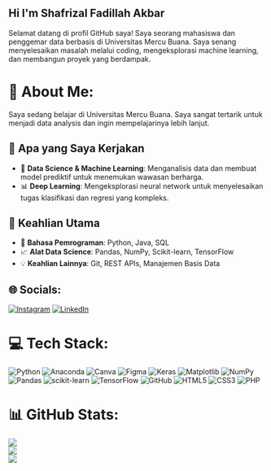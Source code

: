## Hi I'm Shafrizal Fadillah Akbar

Selamat datang di profil GitHub saya! Saya seorang mahasiswa dan penggemar data berbasis di Universitas Mercu Buana. Saya senang menyelesaikan masalah melalui coding, mengeksplorasi machine learning, dan membangun proyek yang berdampak. 

# 💫 About Me:
Saya sedang belajar di Universitas Mercu Buana. Saya sangat tertarik untuk menjadi data analysis dan ingin mempelajarinya lebih lanjut.

## 🔧 Apa yang Saya Kerjakan  
- 🤖 **Data Science & Machine Learning**: Menganalisis data dan membuat model prediktif untuk menemukan wawasan berharga.  
- 📊 **Deep Learning**: Mengeksplorasi neural network untuk menyelesaikan tugas klasifikasi dan regresi yang kompleks.  

## 🌟 Keahlian Utama  
- 🐍 **Bahasa Pemrograman**: Python, Java, SQL  
- 📈 **Alat Data Science**: Pandas, NumPy, Scikit-learn, TensorFlow  
- 💡 **Keahlian Lainnya**: Git, REST APIs, Manajemen Basis Data  

## 🌐 Socials:
[![Instagram](https://img.shields.io/badge/Instagram-%23E4405F.svg?logo=Instagram&logoColor=white)](https://instagram.com/https://www.instagram.com/rizalfadiillah?igsh=YmZ3a3RreWJmbGxx&utm_source=qr) [![LinkedIn](https://img.shields.io/badge/LinkedIn-%230077B5.svg?logo=linkedin&logoColor=white)](https://linkedin.com/in/www.linkedin.com/in/shafrizal-fadillah-akbar-700339311) 

# 💻 Tech Stack:
![Python](https://img.shields.io/badge/python-3670A0?style=for-the-badge&logo=python&logoColor=ffdd54) ![Anaconda](https://img.shields.io/badge/Anaconda-%2344A833.svg?style=for-the-badge&logo=anaconda&logoColor=white) ![Canva](https://img.shields.io/badge/Canva-%2300C4CC.svg?style=for-the-badge&logo=Canva&logoColor=white) ![Figma](https://img.shields.io/badge/figma-%23F24E1E.svg?style=for-the-badge&logo=figma&logoColor=white) ![Keras](https://img.shields.io/badge/Keras-%23D00000.svg?style=for-the-badge&logo=Keras&logoColor=white) ![Matplotlib](https://img.shields.io/badge/Matplotlib-%23ffffff.svg?style=for-the-badge&logo=Matplotlib&logoColor=black) ![NumPy](https://img.shields.io/badge/numpy-%23013243.svg?style=for-the-badge&logo=numpy&logoColor=white) ![Pandas](https://img.shields.io/badge/pandas-%23150458.svg?style=for-the-badge&logo=pandas&logoColor=white) ![scikit-learn](https://img.shields.io/badge/scikit--learn-%23F7931E.svg?style=for-the-badge&logo=scikit-learn&logoColor=white) ![TensorFlow](https://img.shields.io/badge/TensorFlow-%23FF6F00.svg?style=for-the-badge&logo=TensorFlow&logoColor=white) ![GitHub](https://img.shields.io/badge/github-%23121011.svg?style=for-the-badge&logo=github&logoColor=white) ![HTML5](https://img.shields.io/badge/html5-%23E34F26.svg?style=for-the-badge&logo=html5&logoColor=white) ![CSS3](https://img.shields.io/badge/css3-%231572B6.svg?style=for-the-badge&logo=css3&logoColor=white) ![PHP](https://img.shields.io/badge/php-%23777BB4.svg?style=for-the-badge&logo=php&logoColor=white)
# 📊 GitHub Stats:
![](https://github-readme-stats.vercel.app/api?username=CloudsWinter&theme=dark&hide_border=false&include_all_commits=false&count_private=false)<br/>
![](https://github-readme-streak-stats.herokuapp.com/?user=CloudsWinter&theme=dark&hide_border=false)<br/>
![](https://github-readme-stats.vercel.app/api/top-langs/?username=CloudsWinter&theme=dark&hide_border=false&include_all_commits=false&count_private=false&layout=compact)

